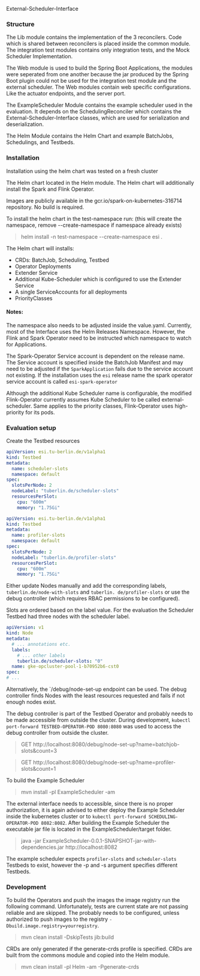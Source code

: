 External-Scheduler-Interface

### Structure

The Lib module contains the implementation of the 3 reconcilers. Code which is shared between reconcilers is placed
inside the common module. The integration test modules contains only integration tests, and the Mock Scheduler
Implementation.

The Web module is used to build the Spring Boot Applications, the modules were seperated from one another because the
jar produced by the Spring Boot plugin could not be used for the integration test module and the external scheduler. The
Web modules contain web specific configurations. Like the actuator endpoints, and the server port.

The ExampleScheduler Module contains the example scheduler used in the evaluation. It depends on the
SchedulingReconciler which contains the External-Scheduler-Interface classes, which are used for serialization and
deserialization.

The Helm Module contains the Helm Chart and example BatchJobs, Schedulings, and Testbeds.

### Installation

Installation using the helm chart was tested on a fresh cluster

The Helm chart located in the Helm module. The Helm chart will additionally install the Spark and Flink Operator.

Images are publicly available in the gcr.io/spark-on-kubernetes-316714 repository. No build is required.

To install the helm chart in the test-namespace run: (this will create the namespace, remove --create-namespace if
namespace already exists)

> helm install -n test-namespace --create-namespace  esi .

The Helm chart will installs:

- CRDs: BatchJob, Scheduling, Testbed
- Operator Deployments
- Extender Service
- Additional Kube-Scheduler which is configured to use the Extender Service
- A single ServiceAccounts for all deployments
- PriorityClasses

#### Notes:

The namespace also needs to be adjusted inside the value.yaml. Currently, most of the Interface uses the Helm Releases
Namespace. However, the Flink and Spark Operator need to be instructed which namespace to watch for Applications.

The Spark-Operator Service account is dependent on the release name. The Service account is specified inside the
BatchJob Manifest and may need to be adjusted if the `SparkApplication` fails due to the service account not existing.
If the installation uses the `esi` release name the spark operator service account is called `esi-spark-operator`

Although the additional Kube Scheduler name is configurable, the modified Flink-Operator currently assumes Kube
Scheduler to be called external-scheduler. Same applies to the priority classes, Flink-Operator uses high-priority for
its pods.

### Evaluation setup

Create the Testbed resources

```yaml
apiVersion: esi.tu-berlin.de/v1alpha1
kind: Testbed
metadata:
  name: scheduler-slots
  namespace: default
spec:
  slotsPerNode: 2
  nodeLabel: "tuberlin.de/scheduler-slots"
  resourcesPerSlot:
    cpu: "600m"
    memory: "1.75Gi"
```

```yaml
apiVersion: esi.tu-berlin.de/v1alpha1
kind: Testbed
metadata:
  name: profiler-slots
  namespace: default
spec:
  slotsPerNode: 2
  nodeLabel: "tuberlin.de/profiler-slots"
  resourcesPerSlot:
    cpu: "600m"
    memory: "1.75Gi"
```

Either update Nodes manually and add the corresponding labels, `tuberlin.de/node-with-slots`
and `tuberlin. de/profiler-slots` or use the debug controller (which requires RBAC permissions to be configured).

Slots are ordered based on the label value. For the evaluation the Scheduler Testbed had three nodes with the scheduler
label.

```yaml
apiVersion: v1
kind: Node
metadata:
  # ... annotations etc.
  labels:
    # ... other labels
    tuberlin.de/scheduler-slots: "0"
  name: gke-opcluster-pool-1-b70952b6-cst0
spec:
# ...
```

Alternatively, the `/debug/node-set-up endpoint can be used. The debug controller finds Nodes with the least resources
requested and fails if not enough nodes exist.

The debug controller is part of the Testbed Operator and probably needs to be made accessible from outside the cluster.
During development, `kubectl port-forward TESTBED-OPERATOR-POD 8080:8080` was used to access the debug controller from
outside the cluster.

> GET http://localhost:8080/debug/node-set-up?name=batchjob-slots&count=3

> GET http://localhost:8080/debug/node-set-up?name=profiler-slots&count=1

To build the Example Scheduler

> mvn install -pl ExampleScheduler -am

The external interface needs to accessible, since there is no proper authorization, it is again advised to either deploy
the Example Scheduler inside the kubernetes cluster or to `kubectl port-forward SCHEDULING-OPERATOR-POD 8082:8082`.
After building the Example Scheduler the executable jar file is located in the ExampleScheduler/target folder.

> java -jar ExampleScheduler-0.0.1-SNAPSHOT-jar-with-dependencies.jar http://localhost:8082

The example scheduler expects `profiler-slots` and `scheduler-slots` Testbeds to exist, however the -p and -s argument
specifies different Testbeds.

### Development

To build the Operators and push the images the image registry run the following command. Unfortunately, tests are
current state are not passing reliable and are skipped. The probably needs to be configured, unless authorized to push
images to the registry `-Dbuild.image.registry=yourregistry`.

> mvn clean install -DskipTests jib:build

CRDs are only generated if the generate-crds profile is specified. CRDs are built from the commons module and copied
into the Helm module.

> mvn clean install -pl Helm -am -Pgenerate-crds
